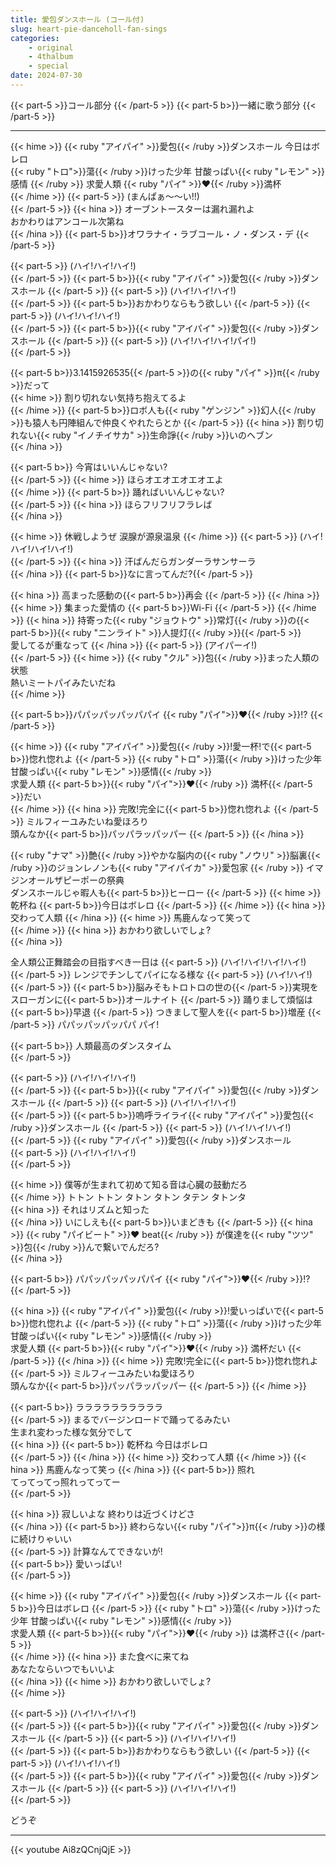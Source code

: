 ```yaml
---
title: 愛包ダンスホール (コール付)
slug: heart-pie-danceholl-fan-sings
categories:
    - original
    - 4thalbum
    - special
date: 2024-07-30
---
```


{{< part-5 >}}コール部分  {{< /part-5 >}}
{{< part-5 b>}}一緒に歌う部分  {{< /part-5 >}}

---

{{< hime >}}
{{< ruby "アイパイ" >}}愛包{{< /ruby >}}ダンスホール 今日はボレロ  
{{< ruby "トロ">}}蕩{{< /ruby >}}けった少年 甘酸っぱい{{< ruby "レモン" >}}感情  {{< /ruby >}}
求愛人類 {{< ruby "パイ" >}}♥{{< /ruby >}}満杯  
{{< /hime >}}
{{< part-5 >}}
(まんぱぁ～～い!!)  
{{< /part-5 >}}
{{< hina >}}
オーブントースターは漏れ漏れよ  
おかわりはアンコール次第ね  
{{< /hina >}}
{{< part-5 b>}}オワラナイ・ラブコール・ノ・ダンス・デ  {{< /part-5 >}}

{{< part-5 >}}
(ハイ!ハイ!ハイ!)  
{{< /part-5 >}}
{{< part-5 b>}}{{< ruby "アイパイ" >}}愛包{{< /ruby >}}ダンスホール  {{< /part-5 >}}
{{< part-5 >}}
(ハイ!ハイ!ハイ!)  
{{< /part-5 >}}
{{< part-5 b>}}おかわりならもう欲しい  {{< /part-5 >}}
{{< part-5 >}}
(ハイ!ハイ!ハイ!)  
{{< /part-5 >}}
{{< part-5 b>}}{{< ruby "アイパイ" >}}愛包{{< /ruby >}}ダンスホール  {{< /part-5 >}}
{{< part-5 >}}
(ハイ!ハイ!ハイ!パイ!)  
{{< /part-5 >}}

{{< part-5 b>}}3.1415926535{{< /part-5 >}}の{{< ruby "パイ" >}}π{{< /ruby >}}だって  
{{< hime >}}
割り切れない気持ち抱えてるよ  
{{< /hime >}}
{{< part-5 b>}}ロボ人も{{< ruby "ゲンジン" >}}幻人{{< /ruby >}}も猿人も円陣組んで仲良くやれたらとか  {{< /part-5 >}}
{{< hina >}}
割り切れない{{< ruby "イノチイサカ" >}}生命諍{{< /ruby >}}いのヘブン  
{{< /hina >}}

{{< part-5 b>}}
今宵はいいんじゃない?  
{{< /part-5 >}}
{{< hime >}}
ほらオエオエオエオエよ  
{{< /hime >}}
{{< part-5 b>}}
踊ればいいんじゃない?  
{{< /part-5 >}}
{{< hina >}}
ほらフリフリフラレば  
{{< /hina >}}

{{< hime >}}
休戦しようぜ 涙腺が源泉温泉 
{{< /hime >}}
{{< part-5 >}}
(ハイ!ハイ!ハイ!ハイ!)  
{{< /part-5 >}}
{{< hina >}}
汗ばんだらガンダーラサンサーラ  
{{< /hina >}}
{{< part-5 b>}}なに言ってんだ?{{< /part-5 >}}

{{< hina >}}
高まった感動の{{< part-5 b>}}再会  {{< /part-5 >}}
{{< /hina >}}
{{< hime >}}
集まった愛情の {{< part-5 b>}}Wi-Fi  {{< /part-5 >}}
{{< /hime >}}
{{< hina >}}
持寄った{{< ruby "ジョウトウ" >}}常灯{{< /ruby >}}の{{< part-5 b>}}{{< ruby "ニンライト" >}}人提灯{{< /ruby >}}{{< /part-5 >}}  
愛してるが重なって 
{{< /hina >}}
{{< part-5 >}}
(アイパーイ!)  
{{< /part-5 >}}
{{< hime >}}
{{< ruby "クル" >}}包{{< /ruby >}}まった人類の状態  
熱いミートパイみたいだね  
{{< /hime >}}

{{< part-5 b>}}パパッパッパッパパイ {{< ruby "パイ">}}♥{{< /ruby >}}!?  {{< /part-5 >}}

{{< hime >}}
{{< ruby "アイパイ" >}}愛包{{< /ruby >}}!愛一杯!で{{< part-5 b>}}惚れ惚れよ  {{< /part-5 >}}
{{< ruby "トロ" >}}蕩{{< /ruby >}}けった少年 甘酸っぱい{{< ruby "レモン" >}}感情{{< /ruby >}}  
求愛人類 {{< part-5 b>}}{{< ruby "パイ">}}♥{{< /ruby >}} 満杯{{< /part-5 >}}だい  
{{< /hime >}}
{{< hina >}}
完敗!完全に{{< part-5 b>}}惚れ惚れよ  {{< /part-5 >}}
ミルフィーユみたいね愛ほろり  
頭んなか{{< part-5 b>}}パッパラッパッパー  {{< /part-5 >}}
{{< /hina >}}

{{< ruby "ナマ" >}}艶{{< /ruby >}}やかな脳内の{{< ruby "ノウリ" >}}脳裏{{< /ruby >}}のジョンレノンも{{< ruby "アイパイカ" >}}愛包家  {{< /ruby >}}
イマジンオールザピーポーの祭典  
ダンスホールじゃ暇人も{{< part-5 b>}}ヒーロー  {{< /part-5 >}}
{{< hime >}}
乾杯ね {{< part-5 b>}}今日はボレロ  {{< /part-5 >}}
{{< /hime >}}
{{< hina >}}
交わって人類 
{{< /hina >}}
{{< hime >}}
馬鹿んなって笑って  
{{< /hime >}}
{{< hina >}}
おかわり欲しいでしょ?  
{{< /hina >}}

全人類公正舞踏会の目指すべき一日は 
{{< part-5 >}}
(ハイ!ハイ!ハイ!ハイ!)  
{{< /part-5 >}}
レンジでチンしてパイになる様な 
{{< part-5 >}}
(ハイ!ハイ!)  
{{< /part-5 >}}
{{< part-5 b>}}脳みそもトロトロの世の{{< /part-5 >}}実現をスローガンに{{< part-5 b>}}オールナイト  {{< /part-5 >}}
踊りまして煩悩は{{< part-5 b>}}早退  {{< /part-5 >}}
つきまして聖人を{{< part-5 b>}}増産  {{< /part-5 >}}
パパッパッパッパパ パイ!  

{{< part-5 b>}}
人類最高のダンスタイム  
{{< /part-5 >}}

{{< part-5 >}}
(ハイ!ハイ!ハイ!)  
{{< /part-5 >}}
{{< part-5 b>}}{{< ruby "アイパイ" >}}愛包{{< /ruby >}}ダンスホール  {{< /part-5 >}}
{{< part-5 >}}
(ハイ!ハイ!ハイ!)  
{{< /part-5 >}}
{{< part-5 b>}}嗚呼ライライ{{< ruby "アイパイ" >}}愛包{{< /ruby >}}ダンスホール  {{< /part-5 >}}
{{< part-5 >}}
(ハイ!ハイ!ハイ!)  
{{< /part-5 >}}
{{< ruby "アイパイ" >}}愛包{{< /ruby >}}ダンスホール  
{{< part-5 >}}
(ハイ!ハイ!ハイ!)  
{{< /part-5 >}}

{{< hime >}}
僕等が生まれて初めて知る音は心臓の鼓動だろ  
{{< /hime >}}
トトン トトン タトン タトン タテン タトンタ  
{{< hina >}}
それはリズムと知った  
{{< /hina >}}
いにしえも{{< part-5 b>}}いまどきも  {{< /part-5 >}}
{{< hina >}}
{{< ruby "パイビート" >}}♥ beat{{< /ruby >}} が僕達を{{< ruby "ツツ" >}}包{{< /ruby >}}んで繋いでんだろ?  
{{< /hina >}}

{{< part-5 b>}}
パパッパッパッパパイ {{< ruby "パイ">}}♥{{< /ruby >}}!?  
{{< /part-5 >}}

{{< hina >}}
{{< ruby "アイパイ" >}}愛包{{< /ruby >}}!愛いっぱいで{{< part-5 b>}}惚れ惚れよ  {{< /part-5 >}}
{{< ruby "トロ" >}}蕩{{< /ruby >}}けった少年 甘酸っぱい{{< ruby "レモン" >}}感情{{< /ruby >}}  
求愛人類 {{< part-5 b>}}{{< ruby "パイ">}}♥{{< /ruby >}} 満杯だい  {{< /part-5 >}}
{{< /hina >}}
{{< hime >}}
完敗!完全に{{< part-5 b>}}惚れ惚れよ  {{< /part-5 >}}
ミルフィーユみたいね愛ほろり  
頭んなか{{< part-5 b>}}パッパラッパッパー  {{< /part-5 >}}
{{< /hime >}}

{{< part-5 b>}}
ララララララララララ  
{{< /part-5 >}}
まるでバージンロードで踊ってるみたい  
生まれ変わった様な気分でして  
{{< hina >}}
{{< part-5 b>}}
乾杯ね 今日はボレロ  
{{< /part-5 >}}
{{< /hina >}}
{{< hime >}}
交わって人類 
{{< /hime >}}
{{< hina >}}
馬鹿んなって笑っ
{{< /hina >}}
{{< part-5 b>}}
照れ  
てってってっ照れってってー  
{{< /part-5 >}}

{{< hina >}}
寂しいよな 終わりは近づくけどさ  
{{< /hina >}}
{{< part-5 b>}}
終わらない{{< ruby "パイ">}}π{{< /ruby >}}の様に続けりゃいい  
{{< /part-5 >}}
計算なんてできないが!  
{{< part-5 b>}}
愛いっぱい!  
{{< /part-5 >}}

{{< hime >}}
{{< ruby "アイパイ" >}}愛包{{< /ruby >}}ダンスホール {{< part-5 b>}}今日はボレロ  {{< /part-5 >}}
{{< ruby "トロ" >}}蕩{{< /ruby >}}けった少年 甘酸っぱい{{< ruby "レモン" >}}感情{{< /ruby >}}  
求愛人類 {{< part-5 b>}}{{< ruby "パイ">}}♥{{< /ruby >}} は満杯さ{{< /part-5 >}}  
{{< /hime >}}
{{< hina >}}
また食べに来てね  
あなたならいつでもいいよ  
{{< /hina >}}
{{< hime >}}
おかわり欲しいでしょ?  
{{< /hime >}}

{{< part-5 >}}
(ハイ!ハイ!ハイ!)  
{{< /part-5 >}}
{{< part-5 b>}}{{< ruby "アイパイ" >}}愛包{{< /ruby >}}ダンスホール  {{< /part-5 >}}
{{< part-5 >}}
(ハイ!ハイ!ハイ!)  
{{< /part-5 >}}
{{< part-5 b>}}おかわりならもう欲しい  {{< /part-5 >}}
{{< part-5 >}}
(ハイ!ハイ!ハイ!)  
{{< /part-5 >}}
{{< part-5 b>}}{{< ruby "アイパイ" >}}愛包{{< /ruby >}}ダンスホール  {{< /part-5 >}}
{{< part-5 >}}
(ハイ!ハイ!ハイ!)  
{{< /part-5 >}}

どうぞ  

---

{{< youtube Ai8zQCnjQjE >}}